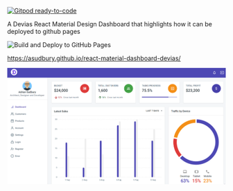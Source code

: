 [![Gitpod ready-to-code](https://img.shields.io/badge/Gitpod-ready--to--code-blue?logo=gitpod)](https://gitpod.io/#https://github.com/asudbury/react-material-dashboard-devias)

A Devias React Material Design Dashboard that highlights how it can be deployed to github pages

![Build and Deploy to GitHub Pages](https://github.com/asudbury/react-material-dashboard-devias/workflows/Build%20and%20Deploy%20to%20GitHub%20Pages/badge.svg)

https://asudbury.github.io/react-material-dashboard-devias/

![Alt text](/src/assets/img/screen-shot.png?raw=true)

